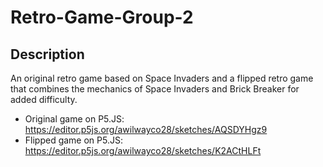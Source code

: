 # Retro-Game-Group-2

## Description

An original retro game based on Space Invaders and a flipped retro game that combines the mechanics of Space Invaders and Brick Breaker for added difficulty.

- Original game on P5.JS: https://editor.p5js.org/awilwayco28/sketches/AQSDYHgz9
- Flipped game on P5.JS: https://editor.p5js.org/awilwayco28/sketches/K2ACtHLFt

